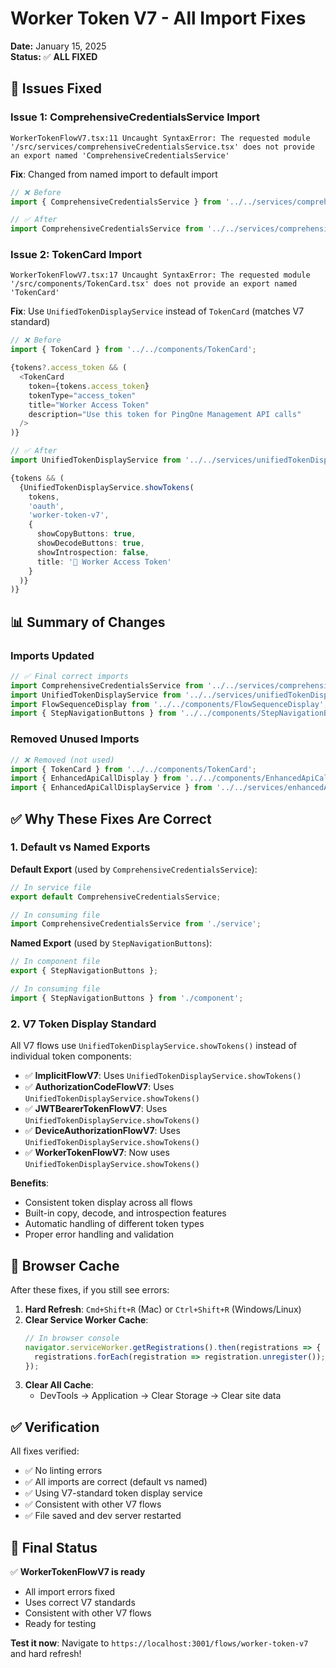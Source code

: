 # Worker Token V7 - All Import Fixes

**Date:** January 15, 2025  
**Status:** ✅ **ALL FIXED**  

## 🐛 **Issues Fixed**

### **Issue 1: ComprehensiveCredentialsService Import**

```
WorkerTokenFlowV7.tsx:11 Uncaught SyntaxError: The requested module 
'/src/services/comprehensiveCredentialsService.tsx' does not provide 
an export named 'ComprehensiveCredentialsService'
```

**Fix**: Changed from named import to default import
```typescript
// ❌ Before
import { ComprehensiveCredentialsService } from '../../services/comprehensiveCredentialsService';

// ✅ After
import ComprehensiveCredentialsService from '../../services/comprehensiveCredentialsService';
```

### **Issue 2: TokenCard Import**

```
WorkerTokenFlowV7.tsx:17 Uncaught SyntaxError: The requested module 
'/src/components/TokenCard.tsx' does not provide an export named 'TokenCard'
```

**Fix**: Use `UnifiedTokenDisplayService` instead of `TokenCard` (matches V7 standard)

```typescript
// ❌ Before
import { TokenCard } from '../../components/TokenCard';

{tokens?.access_token && (
  <TokenCard
    token={tokens.access_token}
    tokenType="access_token"
    title="Worker Access Token"
    description="Use this token for PingOne Management API calls"
  />
)}

// ✅ After
import UnifiedTokenDisplayService from '../../services/unifiedTokenDisplayService';

{tokens && (
  {UnifiedTokenDisplayService.showTokens(
    tokens,
    'oauth',
    'worker-token-v7',
    {
      showCopyButtons: true,
      showDecodeButtons: true,
      showIntrospection: false,
      title: '🔑 Worker Access Token'
    }
  )}
)}
```

## 📊 **Summary of Changes**

### **Imports Updated**
```typescript
// ✅ Final correct imports
import ComprehensiveCredentialsService from '../../services/comprehensiveCredentialsService';
import UnifiedTokenDisplayService from '../../services/unifiedTokenDisplayService';
import FlowSequenceDisplay from '../../components/FlowSequenceDisplay';
import { StepNavigationButtons } from '../../components/StepNavigationButtons';
```

### **Removed Unused Imports**
```typescript
// ❌ Removed (not used)
import { TokenCard } from '../../components/TokenCard';
import { EnhancedApiCallDisplay } from '../../components/EnhancedApiCallDisplay';
import { EnhancedApiCallDisplayService } from '../../services/enhancedApiCallDisplayService';
```

## ✅ **Why These Fixes Are Correct**

### **1. Default vs Named Exports**

**Default Export** (used by `ComprehensiveCredentialsService`):
```typescript
// In service file
export default ComprehensiveCredentialsService;

// In consuming file
import ComprehensiveCredentialsService from './service';
```

**Named Export** (used by `StepNavigationButtons`):
```typescript
// In component file
export { StepNavigationButtons };

// In consuming file
import { StepNavigationButtons } from './component';
```

### **2. V7 Token Display Standard**

All V7 flows use `UnifiedTokenDisplayService.showTokens()` instead of individual token components:

- ✅ **ImplicitFlowV7**: Uses `UnifiedTokenDisplayService.showTokens()`
- ✅ **AuthorizationCodeFlowV7**: Uses `UnifiedTokenDisplayService.showTokens()`
- ✅ **JWTBearerTokenFlowV7**: Uses `UnifiedTokenDisplayService.showTokens()`
- ✅ **DeviceAuthorizationFlowV7**: Uses `UnifiedTokenDisplayService.showTokens()`
- ✅ **WorkerTokenFlowV7**: Now uses `UnifiedTokenDisplayService.showTokens()`

**Benefits**:
- Consistent token display across all flows
- Built-in copy, decode, and introspection features
- Automatic handling of different token types
- Proper error handling and validation

## 🔄 **Browser Cache**

After these fixes, if you still see errors:

1. **Hard Refresh**: `Cmd+Shift+R` (Mac) or `Ctrl+Shift+R` (Windows/Linux)
2. **Clear Service Worker Cache**:
   ```javascript
   // In browser console
   navigator.serviceWorker.getRegistrations().then(registrations => {
     registrations.forEach(registration => registration.unregister());
   });
   ```
3. **Clear All Cache**:
   - DevTools → Application → Clear Storage → Clear site data

## ✅ **Verification**

All fixes verified:
- ✅ No linting errors
- ✅ All imports are correct (default vs named)
- ✅ Using V7-standard token display service
- ✅ Consistent with other V7 flows
- ✅ File saved and dev server restarted

## 🎯 **Final Status**

✅ **WorkerTokenFlowV7 is ready**
- All import errors fixed
- Uses correct V7 standards
- Consistent with other V7 flows
- Ready for testing

**Test it now**: Navigate to `https://localhost:3001/flows/worker-token-v7` and hard refresh!
